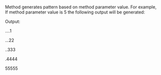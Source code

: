 Method generates pattern based on method parameter value. For example, If method parameter value is 5 the following output will 
be generated:

Output:

....1

...22

..333

.4444

55555
